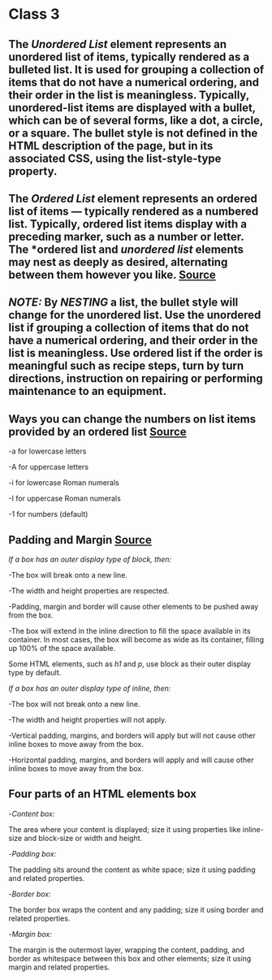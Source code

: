 # Class 3


## The *Unordered List* element represents an unordered list of items, typically rendered as a bulleted list. It is used for grouping a collection of items that do not have a numerical ordering, and their order in the list is meaningless. Typically, unordered-list items are displayed with a bullet, which can be of several forms, like a dot, a circle, or a square. The bullet style is not defined in the HTML description of the page, but in its associated CSS, using the list-style-type property.

## The *Ordered List* element represents an ordered list of items — typically rendered as a numbered list. Typically, ordered list items display with a preceding marker, such as a number or letter. The *ordered list and *unordered list* elements may nest as deeply as desired, alternating between them however you like. [Source](https://github.com/Ryanb021/reading-notes/edit/main/201/Read03.md)

## *NOTE:* By *NESTING* a list, the bullet style will change for the unordered list. Use the unordered list if grouping a collection of items that do not have a numerical ordering, and their order in the list is meaningless. Use ordered list if the order is meaningful such as recipe steps, turn by turn directions, instruction on repairing or performing maintenance to an equipment.


## Ways you can change the numbers on list items provided by an ordered list [Source](https://developer.mozilla.org/en-US/docs/Web/HTML/Element/ol)

-a for lowercase letters

-A for uppercase letters

-i for lowercase Roman numerals

-I for uppercase Roman numerals

-1 for numbers (default)


## Padding and Margin [Source](https://developer.mozilla.org/en-US/docs/Learn/CSS/Building_blocks/The_box_model)

*If a box has an outer display type of block, then:*

-The box will break onto a new line.

-The width and height properties are respected.

-Padding, margin and border will cause other elements to be pushed away from the box.

-The box will extend in the inline direction to fill the space available in its container. In most cases, the box will become as wide as its container, filling up 100% of the space available.

Some HTML elements, such as *h1* and *p*, use block as their outer display type by default.

*If a box has an outer display type of inline, then:*

-The box will not break onto a new line.
  
-The width and height properties will not apply.
  
-Vertical padding, margins, and borders will apply but will not cause other inline boxes to move away from the box.
  
-Horizontal padding, margins, and borders will apply and will cause other inline boxes to move away from the box.
  
 
 ##  Four parts of an HTML elements box
  
-*Content box:*
  
The area where your content is displayed; size it using properties like inline-size and block-size or width and height.
  
-*Padding box:*
  
The padding sits around the content as white space; size it using padding and related properties.
  
-*Border box:*
  
The border box wraps the content and any padding; size it using border and related properties.
  
-*Margin box:*
  
The margin is the outermost layer, wrapping the content, padding, and border as whitespace between this box and other elements; size it using margin and related properties.
